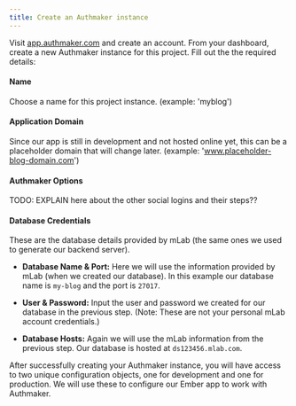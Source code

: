 ```yaml
---
title: Create an Authmaker instance
---
```


Visit [app.authmaker.com](https://app.authmaker.com) and create an account. From your dashboard, create a new Authmaker instance for this project. Fill out the the required details:

#### Name
Choose a name for this project instance.
(example: 'myblog')

#### Application Domain
Since our app is still in development and not hosted online yet, this can be a placeholder domain that will change later. (example: 'www.placeholder-blog-domain.com')

#### Authmaker Options
TODO: EXPLAIN here about the other social logins and their steps??

#### Database Credentials
These are the database details provided by mLab (the same ones we used to generate our backend server).

- **Database Name & Port:**
Here we will use the information provided by mLab (when we created our database). In this example our database name is `my-blog` and the port is `27017`.

- **User & Password:**
Input the user and password we created for our database in the previous step. (Note: These are not your personal mLab account credentials.)

- **Database Hosts:**
Again we will use the mLab information from the previous step. Our database is hosted at `ds123456.mlab.com`.

After successfully creating your Authmaker instance, you will have access to two unique configuration objects, one for development and one for production. We will use these to configure our Ember app to work with Authmaker.
